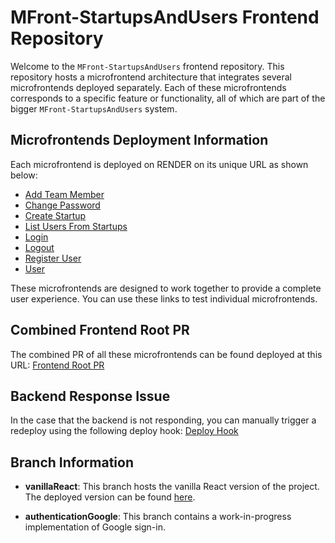 # MFront-StartupsAndUsers Frontend Repository

Welcome to the `MFront-StartupsAndUsers` frontend repository. This repository hosts a microfrontend architecture that integrates several microfrontends deployed separately. Each of these microfrontends corresponds to a specific feature or functionality, all of which are part of the bigger `MFront-StartupsAndUsers` system.

## Microfrontends Deployment Information

Each microfrontend is deployed on RENDER on its unique URL as shown below:

- [Add Team Member](https://sddl-add-team-member.onrender.com/startup-digi-dojo-lab-add-team-member.js)
- [Change Password](https://sddl-change-password.onrender.com/startup-digi-dojo-lab-change-password.js)
- [Create Startup](https://sddl-create-startup.onrender.com/startup-digi-dojo-lab-create-startup.js)
- [List Users From Startups](https://sddl-list-users-from-startups.onrender.com/startup-digi-dojo-lab-list-users-from-startup.js)
- [Login](https://sddl-login.onrender.com/startup-digi-dojo-lab-login.js)
- [Logout](https://sddl-logout.onrender.com/startup-digi-dojo-lab-logout.js)
- [Register User](https://sddl-register-user.onrender.com/startup-digi-dojo-lab-register-user.js)
- [User](https://sddl-user.onrender.com/startup-digi-dojo-lab-user.js)

These microfrontends are designed to work together to provide a complete user experience. You can use these links to test individual microfrontends.

## Combined Frontend Root PR

The combined PR of all these microfrontends can be found deployed at this URL: [Frontend Root PR](https://startup-digi-dojo-lab-pr-3.onrender.com/)

## Backend Response Issue

In the case that the backend is not responding, you can manually trigger a redeploy using the following deploy hook: 
[Deploy Hook](https://api.render.com/deploy/srv-ch96vc3hp8u0vhacfd9g?key=kXndqBDjn04)

## Branch Information

- **vanillaReact**: This branch hosts the vanilla React version of the project. The deployed version can be found [here](https://mfront-startupsandusers.onrender.com/).

- **authenticationGoogle**: This branch contains a work-in-progress implementation of Google sign-in.

